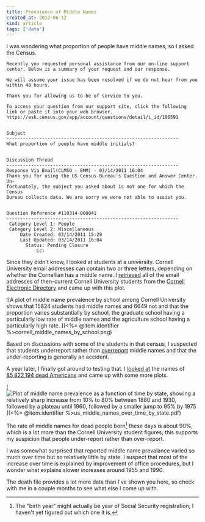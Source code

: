 ```yaml
---
title: Prevalence of Middle Names
created_at: 2012-06-12
kind: article
tags: ['data']
---
```


I was wondering what proportion of people have middle names, so I asked the Census.

	Recently you requested personal assistance from our on-line support
	center. Below is a summary of your request and our response.

	We will assume your issue has been resolved if we do not hear from you
	within 48 hours.

	Thank you for allowing us to be of service to you.

	To access your question from our support site, click the following
	link or paste it into your web browser.
	https://ask.census.gov/app/account/questions/detail/i_id/186591


	Subject
	---------------------------------------------------------------
	What proportion of people have middle initials?


	Discussion Thread
	---------------------------------------------------------------
	Response Via Email(CLMSO - EMM) - 03/14/2011 16:04
	Thank you for using the US Census Bureau's Question and Answer Center. Un-
	fortunately, the subject you asked about is not one for which the Census
	Bureau collects data. We are sorry we were not able to assist you.


	Question Reference #110314-000041
	---------------------------------------------------------------
	 Category Level 1: People
	 Category Level 2: Miscellaneous
	     Date Created: 03/14/2011 15:29
	     Last Updated: 03/14/2011 16:04
		   Status: Pending Closure
		       Cc:

Since they didn't know, I looked at students at a university. Cornell University
email addresses can contain two or three letters, depending on whether the Cornellian
has a middle name. I [retrieved](https://gitorious.org/tlevine/toilet_survey/blobs/master/sample/ced.sh)
all of the email addresses of then-current Cornell University students from the
[Cornell Electronic Directory](http://www.it.cornell.edu/services/thunderbird/howto/troubleshooting_detail.cfm?id=143944)
and came up with this plot.

![A plot of middle name prevalence by school among Cornell University
  shows that 15824 students had middle names and 6649 not and that the
  proportion varies substantially by school, the graduate school
  having a particularly low rate of middle names and the agriculture
  school having a particularly high rate.
](<%= @item.identifier %>cornell_middle_names_by_school.png)

Based on discussions with some of the students in that census,
I suspected that students underreport rather than
[overreport](http://www.youtube.com/watch?v=OJgaaAfhR5I&t=7m51s)
middle names and that the under-reporting is generally an accident.

A year later, I finally got around to testing that.
I [looked at](https://github.com/tlevine/united-states-middlenames)
the names of [85,822,194 dead Americans](http://ssdmf.info)
and came up with some more plots.

[<img alt="Plot of middle name prevalence as a function of time by state, showing a relatively sharp increase from 10% to 80% between 1880 and 1930, followed by a plateau until 1960, followed by a smaller jump to 95% by 1975"
      src="<%= @item.identifier %>us_middle_names_over_time.png"
      class="wide" />
](<%= @item.identifier %>us_middle_names_over_time_by_state.pdf)

The rate of middle names for dead people born[^birth] these days is about 90%,
which is a lot more than the Cornell University student figures; this
supports my suspicion that people under-report rather than over-report.

I was somewhat surprised that reported middle name prevalance varied so much
over time but so relatively little by state. I suspect that most of the
increase over time is explained by improvement of office procedures, but I
wonder what explains slower increases around 1955 and 1990.

The death file provides a lot more data than I've shown you here, so
check with me in a couple months to see what else I come up with.

[^birth]: The "birth year" might actually be year of Social Security
    registration; I haven't yet figured out which one it is.
